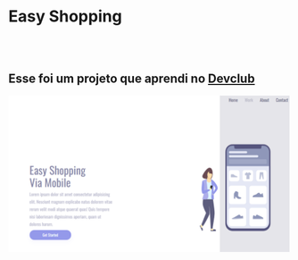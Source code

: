 <h1> Easy Shopping</h1>
<br>
<br>
<h2>Esse foi um projeto que aprendi no <a href="https://rodolfomori.com.br/devclub">Devclub</a></h2>


<img src="https://github.com/AnaChSantos/Easy-Shopping/blob/master/.vscode/desck.png?raw=true">
